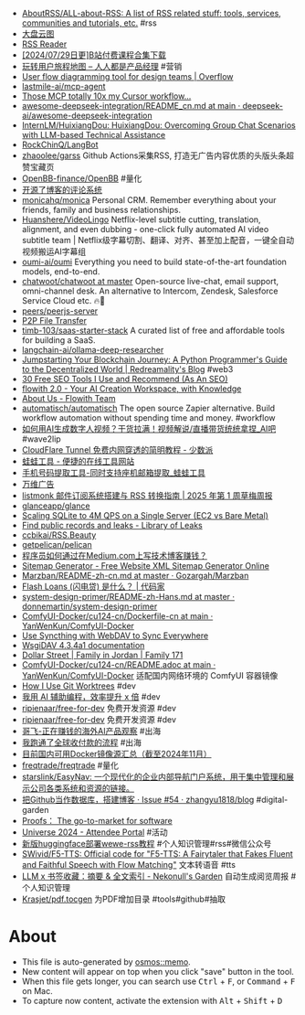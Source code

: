 - [AboutRSS/ALL-about-RSS: A list of RSS related stuff: tools, services, communities and tutorials, etc.](https://github.com/AboutRSS/ALL-about-RSS) #rss
- [大盘云图](https://52etf.site/?utm_source=AI%E7%A5%9E%E5%99%A8%E9%9B%86)
- [RSS Reader](https://rss.lass.cc/)
- [[2024/07/29日更]B站付费课程合集下载](https://fcp7.com/bilibili-course-free-download.html)
- [玩转用户旅程地图 – 人人都是产品经理](https://www.woshipm.com/user-research/5838878.html) #营销
- [User flow diagramming tool for design teams | Overflow](https://overflow.io/)
- [lastmile-ai/mcp-agent](https://github.com/lastmile-ai/mcp-agent)
- [Those MCP totally 10x my Cursor workflow…](https://www.youtube.com/watch?v=oAoigBWLZgE)
- [awesome-deepseek-integration/README_cn.md at main · deepseek-ai/awesome-deepseek-integration](https://github.com/deepseek-ai/awesome-deepseek-integration/blob/main/README_cn.md)
- [InternLM/HuixiangDou: HuixiangDou: Overcoming Group Chat Scenarios with LLM-based Technical Assistance](https://github.com/InternLM/HuixiangDou)
- [RockChinQ/LangBot](https://github.com/RockChinQ/LangBot)
- [zhaoolee/garss](https://github.com/zhaoolee/garss) Github Actions采集RSS, 打造无广告内容优质的头版头条超赞宝藏页
- [OpenBB-finance/OpenBB](https://github.com/OpenBB-finance/OpenBB) #量化
- [开源了博客的评论系统](https://jw1.dev/open-sourcing-comment-system/)
- [monicahq/monica](https://github.com/monicahq/monica) Personal CRM. Remember everything about your friends, family and business relationships.
- [Huanshere/VideoLingo](https://github.com/Huanshere/VideoLingo) Netflix-level subtitle cutting, translation, alignment, and even dubbing - one-click fully automated AI video subtitle team | Netflix级字幕切割、翻译、对齐、甚至加上配音，一键全自动视频搬运AI字幕组
- [oumi-ai/oumi](https://github.com/oumi-ai/oumi) Everything you need to build state-of-the-art foundation models, end-to-end.
- [chatwoot/chatwoot at master](https://github.com/chatwoot/chatwoot/tree/master) Open-source live-chat, email support, omni-channel desk. An alternative to Intercom, Zendesk, Salesforce Service Cloud etc. 🔥💬
- [peers/peerjs-server](https://github.com/peers/peerjs-server)
- [P2P File Transfer](https://chidokun.github.io/p2p-file-transfer/)
- [timb-103/saas-starter-stack](https://github.com/timb-103/saas-starter-stack) A curated list of free and affordable tools for building a SaaS.
- [langchain-ai/ollama-deep-researcher](https://github.com/langchain-ai/ollama-deep-researcher)
- [Jumpstarting Your Blockchain Journey: A Python Programmer's Guide to the Decentralized World | Redreamality's Blog](https://redreamality.com/blog/blockchain-for-python-developers/) #web3
- [30 Free SEO Tools I Use and Recommend (As An SEO)](https://www.laurengalvez.com/blog/free-seo-tools)
- [flowith 2.0 - Your AI Creation Workspace, with Knowledge](https://flowith.io/repo-detail/a1556827-02d4-4d74-9a9b-185f3c4b94ec)
- [About Us - Flowith Team](https://try.flowith.io/)
- [automatisch/automatisch](https://github.com/automatisch/automatisch) The open source Zapier alternative. Build workflow automation without spending time and money. #workflow
- [如何用AI生成数字人视频？干货拉满！视频解说/直播带货统统拿捏_AI吧](https://www.ai8.net/tutorial/2024/0701/525.html) #wave2lip
- [CloudFlare Tunnel 免费内网穿透的简明教程 - 少数派](https://sspai.com/post/79278)
- [蛙蛙工具 - 便捷的在线工具网站](https://www.iamwawa.cn/)
- [手机号码提取工具-同时支持座机邮箱提取_蛙蛙工具](https://www.iamwawa.cn/getmobile.html)
- [万维广告](https://wwads.cn/)
- [listmonk 邮件订阅系统搭建与 RSS 转换指南 | 2025 年第 1 周草梅周报](https://blog.cmyr.ltd/archives/2025-01-caomei-weekly-email-subscription-rss-conversion-guide.html)
- [glanceapp/glance](https://github.com/glanceapp/glance)
- [Scaling SQLite to 4M QPS on a Single Server (EC2 vs Bare Metal)](https://use.expensify.com/blog/scaling-sqlite-to-4m-qps-on-a-single-server)
- [Find public records and leaks - Library of Leaks](https://search.libraryofleaks.org/)
- [ccbikai/RSS.Beauty](https://github.com/ccbikai/RSS.Beauty)
- [getpelican/pelican](https://github.com/getpelican/pelican)
- [程序员如何通过在Medium.com上写技术博客赚钱？](https://shuai.earthonline.us/%E7%A8%8B%E5%BA%8F%E5%91%98%E5%A6%82%E4%BD%95%E5%9C%A8medium-com%E4%B8%8A%E9%80%9A%E8%BF%87%E5%86%99%E6%8A%80%E6%9C%AF%E5%8D%9A%E5%AE%A2%E8%B5%9A%E9%92%B1-6d47d82b03dd)
- [Sitemap Generator - Free Website XML Sitemap Generator Online](https://sitemap-generator.org/)
- [Marzban/README-zh-cn.md at master · Gozargah/Marzban](https://github.com/Gozargah/Marzban/blob/master/README-zh-cn.md#%E4%B8%BA%E4%BB%80%E4%B9%88%E8%A6%81%E4%BD%BF%E7%94%A8-marzban)
- [Flash Loans (闪电贷) 是什么？ | 代码家](https://daimajia.com/2022/05/23/what-is-flash-loans/)
- [system-design-primer/README-zh-Hans.md at master · donnemartin/system-design-primer](https://github.com/donnemartin/system-design-primer/blob/master/README-zh-Hans.md)
- [ComfyUI-Docker/cu124-cn/Dockerfile-cn at main · YanWenKun/ComfyUI-Docker](https://github.com/YanWenKun/ComfyUI-Docker/blob/main/cu124-cn/README.adoc#pre-start)
- [Use Syncthing with WebDAV to Sync Everywhere](/posts/webdav-syncthing/)
- [WsgiDAV 4.3.4a1 documentation](https://wsgidav.readthedocs.io/en/latest/index.html)
- [Dollar Street | Family in Jordan | Family 171](https://www.gapminder.org/dollar-street)
- [ComfyUI-Docker/cu124-cn/README.adoc at main · YanWenKun/ComfyUI-Docker](https://github.com/YanWenKun/ComfyUI-Docker/blob/main/cu124-cn/README.adoc) 适配国内网络环境的 ComfyUI 容器镜像
- [How I Use Git Worktrees](https://matklad.github.io/2024/07/25/git-worktrees.html) #dev
- [我用 AI 辅助编程，效率提升 x 倍](https://mp.weixin.qq.com/s/uYAGZ2cgLkSgTjoWRHWbJg) #dev
- [ripienaar/free-for-dev](https://github.com/ripienaar/free-for-dev) 免费开发资源 #dev
- [ripienaar/free-for-dev](https://github.com/ripienaar/free-for-dev) 免费开发资源 #dev
- [哥飞-正在赚钱的海外AI产品观察](https://gamma.app/docs/0824-xeuflt7lt3ohpfu?mode=doc) #出海
- [我跑通了全球收付款的流程](https://mp.weixin.qq.com/s/y_XRFa8pzkgV-GqttSotqw) #出海
- [目前国内可用Docker镜像源汇总（截至2024年11月）](https://www.coderjia.cn/archives/dba3f94c-a021-468a-8ac6-e840f85867ea)
- [freqtrade/freqtrade](https://github.com/freqtrade/freqtrade) #量化
- [starslink/EasyNav: 一个现代化的企业内部导航门户系统，用于集中管理和展示公司各类系统和资源的链接。](https://github.com/starslink/EasyNav)
- [把Github当作数据库，搭建博客 · Issue #54 · zhangyu1818/blog](https://github.com/zhangyu1818/blog/issues/54) #digital-garden
- [Proofs： The go-to-market for software](https://www.proofs.io/)
- [Universe 2024 - Attendee Portal](https://reg.githubuniverse.com/flow/github/universe24/attendee-portal/page/portal) #活动
- [新版huggingface部署wewe-rss教程](https://sugar404.notion.site/huggingface-wewe-rss-0cc8d00b9e0d4a71a8b2ec541ebe58dc) #个人知识管理#rss#微信公众号
- [SWivid/F5-TTS: Official code for "F5-TTS: A Fairytaler that Fakes Fluent and Faithful Speech with Flow Matching"](https://github.com/SWivid/F5-TTS) 文本转语音 #tts
- [LLM x 书签收藏：摘要 & 全文索引 - Nekonull's Garden](https://nekonull.me/posts/llm_x_bookmark/) 自动生成阅览周报 #个人知识管理
- [Krasjet/pdf.tocgen](https://github.com/Krasjet/pdf.tocgen) 为PDF增加目录 #tools#github#抽取

# About

- This file is auto-generated by [osmos::memo](https://github.com/osmoscraft/osmosmemo).
- New content will appear on top when you click "save" button in the tool.
- When this file gets longer, you can search use <kbd>Ctrl</kbd> + <kbd>F</kbd>, or <kbd>Command</kbd> + <kbd>F</kbd> on Mac.
- To capture now content, activate the extension with <kbd>Alt</kbd> + <kbd>Shift</kbd> + <kbd>D</kbd>
